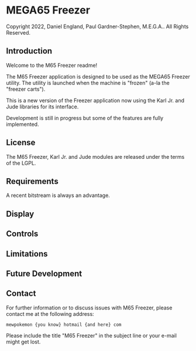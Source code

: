 # MEGA65 Freezer
Copyright 2022, Daniel England, Paul Gardner-Stephen, M.E.G.A..  All Rights Reserved.


## Introduction
Welcome to the M65 Freezer readme!  

The M65 Freezer application is designed to be used as the MEGA65 Freezer utility.  The utility is launched when the machine is "frozen" (a-la the "freezer carts").

This is a new version of the Freezer application now using the Karl Jr. and Jude libraries for its interface.

Development is still in progress but some of the features are fully implemented.

## License
The M65 Freezer, Karl Jr. and Jude modules are released under the terms of the LGPL.

## Requirements
A recent bitstream is always an advantage.

## Display

## Controls

## Limitations


## Future Development

## Contact
For further information or to discuss issues with M65 Freezer, please contact me at the following address:

	mewpokemon {you know} hotmail {and here} com

Please include the title "M65 Freezer" in the subject line or your e-mail might get lost.